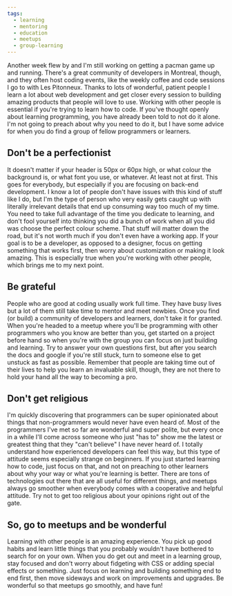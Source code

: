 ```yaml
---
tags:
  - learning
  - mentoring
  - education
  - meetups
  - group-learning
---
```

Another week flew by and I'm still working on getting a pacman game up and running. There's a great community of developers in Montreal, though, and they often host coding events, like the weekly coffee and code sessions I go to with Les Pitonneux. Thanks to lots of wonderful, patient people I learn a lot about web development and get closer every session to building amazing products that people will love to use. Working with other people is essential if you're trying to learn how to code. If you've thought openly about learning programming, you have already been told to not do it alone. I'm not going to preach about why you need to do it, but I have some advice for when you do find a group of fellow programmers or learners.

## Don't be a perfectionist

It doesn't matter if your header is 50px or 60px high, or what colour the background is, or what font you use, or whatever. At least not at first. This goes for everybody, but especially if you are focusing on back-end development. I know a lot of people don't have issues with this kind of stuff like I do, but I'm the type of person who very easily gets caught up with literally irrelevant details that end up consuming way too much of my time. You need to take full advantage of the time you dedicate to learning, and don't fool yourself into thinking you did a bunch of work when all you did was choose the perfect colour scheme. That stuff will matter down the road, but it's not worth much if you don't even have a working app. If your goal is to be a developer, as opposed to a designer, focus on getting something that works first, then worry about customization or making it look amazing. This is especially true when you're working with other people, which brings me to my next point.

## Be grateful

People who are good at coding usually work full time. They have busy lives but a lot of them still take time to mentor and meet newbies. Once you find (or build) a community of developers and learners, don't take it for granted. When you're headed to a meetup where you'll be programming with other programmers who you know are better than you, get started on a project before hand so when you're with the group you can focus on just building and learning. Try to answer your own questions first, but after you search the docs and google if you're still stuck, turn to someone else to get unstuck as fast as possible. Remember that people are taking time out of their lives to help you learn an invaluable skill, though, they are not there to hold your hand all the way to becoming a pro.

## Don't get religious

I'm quickly discovering that programmers can be super opinionated about things that non-programmers would never have even heard of. Most of the programmers I've met so far are wonderful and super polite, but every once in a while I'll come across someone who just "has to" show me the latest or greatest thing that they "can't believe" I have never heard of. I totally understand how experienced developers can feel this way, but this type of attitude seems especially strange on beginners. If you just started learning how to code, just focus on that, and not on preaching to other learners about why your way or what you're learning is better. There are tons of technologies out there that are all useful for different things, and meetups always go smoother when everybody comes with a cooperative and helpful attitude. Try not to get too religious about your opinions right out of the gate.

## So, go to meetups and be wonderful

Learning with other people is an amazing experience. You pick up good habits and learn little things that you probably wouldn't have bothered to search for on your own. When you do get out and meet in a learning group, stay focused and don't worry about fidgeting with CSS or adding special effects or something. Just focus on learning and building something end to end first, then move sideways and work on improvements and upgrades. Be wonderful so that meetups go smoothly, and have fun!